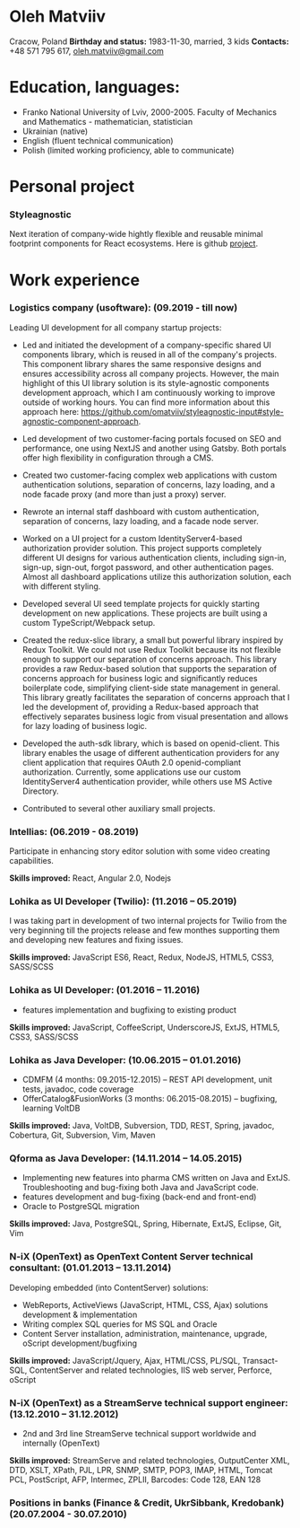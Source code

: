 # Oleh Matviiv

Cracow, Poland
**Birthday and status:** 1983-11-30, married, 3 kids
**Contacts:** +48 571 795 617, oleh.matviiv@gmail.com

# Education, languages:
- Franko National University of Lviv, 2000-2005.
  Faculty of Mechanics and Mathematics - mathematician, statistician
- Ukrainian (native)
- English (fluent technical communication)
- Polish (limited working proficiency, able to communicate)

# Personal project
### Styleagnostic
Next iteration of company-wide hightly flexible and reusable minimal
footprint components for React ecosystems. Here is github
[project](https://github.com/users/omatviiv/projects/2?pane=info).

# Work experience
### Logistics company (usoftware): (09.2019 - till now)
Leading UI development for all company startup projects:

- Led and initiated the development of a company-specific shared UI
components library, which is reused in all of the company's projects. This
component library shares the same responsive designs and ensures
accessibility across all company projects. However, the main highlight of
this UI library solution is its style-agnostic components development
approach, which I am continuously working to improve outside of working
hours. You can find more information about this approach here:
https://github.com/omatviiv/styleagnostic-input#style-agnostic-component-approach.

- Led development of two customer-facing portals focused on SEO and performance,
one using NextJS and another using Gatsby. Both portals offer high flexibility
in configuration through a CMS.

- Created two customer-facing complex web applications with custom
authentication solutions, separation of concerns, lazy loading, and
a node facade proxy (and more than just a proxy) server.

- Rewrote an internal staff dashboard with custom authentication,
separation of concerns, lazy loading, and a facade node server.

- Worked on a UI project for a custom IdentityServer4-based authorization
provider solution. This project supports completely different UI designs
for various authentication clients, including sign-in, sign-up, sign-out,
forgot password, and other authentication pages. Almost all dashboard
applications utilize this authorization solution, each with different styling.

- Developed several UI seed template projects for quickly starting
development on new applications. These projects are built using a custom
TypeScript/Webpack setup.

- Created the redux-slice library, a small but powerful library inspired by
Redux Toolkit. We could not use Redux Toolkit because its not flexible enough
to support our separation of concerns approach. This library provides a raw
Redux-based solution that supports the separation of concerns approach for
business logic and significantly reduces boilerplate code, simplifying
client-side state management in general. This library greatly facilitates
the separation of concerns approach that I led the development of,
providing a Redux-based approach that effectively separates business logic
from visual presentation and allows for lazy loading of business logic.

- Developed the auth-sdk library, which is based on openid-client. This
library enables the usage of different authentication providers for any
client application that requires OAuth 2.0 openid-compliant authorization.
Currently, some applications use our custom IdentityServer4 authentication
provider, while others use MS Active Directory.

- Contributed to several other auxiliary small projects.

### Intellias: (06.2019 - 08.2019)
Participate in enhancing story editor solution with some video creating
capabilities.

**Skills improved:** React, Angular 2.0, Nodejs

### Lohika as UI Developer (Twilio): (11.2016 – 05.2019)
I was taking part in development of two internal projects for Twilio
from the very beginning till the projects release and few monthes
supporting them and developing new features and fixing issues.

**Skills improved:** JavaScript ES6, React, Redux, NodeJS, HTML5, CSS3, SASS/SCSS

### Lohika as UI Developer: (01.2016 – 11.2016)
- features implementation and bugfixing to existing product

**Skills improved:** JavaScript, CoffeeScript, UnderscoreJS, ExtJS, HTML5, CSS3, SASS/SCSS

### Lohika as Java Developer: (10.06.2015 – 01.01.2016)
- CDMFM (4 months: 09.2015-12.2015) – REST API development, unit tests, javadoc, code coverage
- OfferCatalog&FusionWorks (3 months: 06.2015-08.2015) – bugfixing, learning VoltDB

**Skills improved:** Java, VoltDB, Subversion, TDD, REST, Spring, javadoc, Cobertura, Git, Subversion, Vim, Maven

### Qforma as Java Developer: (14.11.2014 – 14.05.2015)
- Implementing new features into pharma CMS written on Java and ExtJS.
  Troubleshooting and bug-fixing both Java and JavaScript code.
- features development and bug-fixing (back-end and front-end)
- Oracle to PostgreSQL migration

**Skills improved:** Java, PostgreSQL, Spring, Hibernate, ExtJS, Eclipse, Git, Vim

### N-iX (OpenText) as OpenText Content Server technical consultant: (01.01.2013 – 13.11.2014)
Developing embedded (into ContentServer) solutions:
- WebReports, ActiveViews (JavaScript, HTML, CSS, Ajax) solutions development & implementation
- Writing complex SQL queries for MS SQL and Oracle
- Content Server installation, administration, maintenance, upgrade, oScript development/bugfixing

**Skills improved:** JavaScript/Jquery, Ajax, HTML/CSS, PL/SQL, Transact-SQL,
ContentServer and related technologies, IIS web server, Perforce, oScript

### N-iX (OpenText) as a StreamServe technical support engineer: (13.12.2010 – 31.12.2012)
- 2nd and 3rd line StreamServe technical support worldwide and internally (OpenText)

**Skills improved:** StreamServe and related technologies, OutputCenter XML,
DTD, XSLT, XPath, PJL, LPR, SNMP, SMTP, POP3, IMAP, HTML, Tomcat PCL,
PostScript, AFP, Intermec, ZPLII, Barcodes: Code 128, EAN 128      

### Positions in banks (Finance & Credit, UkrSibbank, Kredobank) (20.07.2004 - 30.07.2010)
